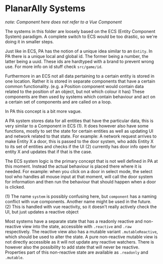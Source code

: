 # PlanarAlly Systems

_note: Component here does not refer to a Vue Component_

The systems in this folder are loosely based on the ECS (Entity Component System) paradigm.
A complete switch to ECS would be too drastic, so we're doing it in smaller steps.

Just like in ECS, PA has the notion of a unique idea similar to an `Entity`.
In PA there is a unique local and global id. The former being a number, the latter being a uuid.
These ids are hardtyped with a brand to prevent wrong use.
For more info on id stuff check `src/game/id`.

Furthermore in an ECS not all data pertaining to a certain entity is stored in one location.
Rather it is stored in separate components that have a certain common functionality. (e.g. a Position component would contain data related to the position of an object, but not which colour it has)
These components are then used by systems which contain behaviour and act on a certain set of components and are called on a loop.

In PA this concept is a bit more vague.

A PA system stores data for all entities that have the particular data, this is very similar to a Component in ECS (1).
It does however also have some functions, mostly to set the state for certain entities as well as updating UI and network related to that state.
For example: A network request arrives to make Entity X a door, this is passed to the door system, who adds Entity X to its set of entities and checks if the UI (2) currently has door info open for entity X and updates that if that is the case.

The ECS system logic is the primary concept that is not well defined in PA at this moment.
Instead the actual behaviour is placed there where it is needed.
For example: when you click on a door in select mode, the select tool who handles all mouse input at that moment, will call the door system for information and then run the behaviour that should happen when a door is clicked.

(1) The name `system` is possibly confusing here, but `component` has a naming conflict with vue components. Another name might be used in the future.
(2) This is handled with vue reactivity, so it doesn't really actively check the UI, but just updates a reactive object

Most systems have a separate state that has a readonly reactive and non-reactive view into the state, accessible with `.reactive` and `.raw` respectively. The reactive view also has a mutable variant `.mutableReactive`, which should be used to alter the state.
A pure non-reactive mutable view is not directly accessible as it will not update any reactive watchers. There is however also the possibility to add state that will never be reactive. Properties part of this non-reactive state are available as `.readonly` and `.mutable`.
